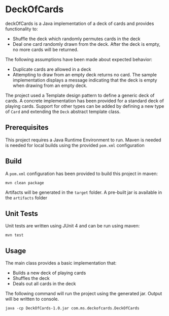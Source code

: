 # DeckOfCards

deckOfCards is a Java implementation of a deck of cards and provides functionality to:
* Shuffle the deck which randomly permutes cards in the deck
* Deal one card randomly drawn from the deck. After the deck is empty, no more cards will be returned.

The following assumptions have been made about expected behavior:
* Duplicate cards are allowed in a deck
* Attempting to draw from an empty deck returns no card. The sample implementation displays a message indicating that the deck is empty when drawing from an empty deck.

The project used a Template design pattern to define a generic deck of cards. A concrete implementation has been provided for a standard deck of playing cards. Support for other types can be added by defining a new type of `Card` and extending the `Deck` abstract template class.

## Prerequisites

This project requires a Java Runtime Environment to run.
Maven is needed is needed for local builds using the provided `pom.xml` configuration

## Build

A `pom.xml` configuration has been provided to build this project in maven:
```
mvn clean package
```
Artifacts will be generated in the `target` folder. A pre-built jar is available in the `artifacts` folder

## Unit Tests
Unit tests are written using JUnit 4 and can be run using maven:
```
mvn test
```

## Usage

The main class provides a basic implementation that:
* Builds a new deck of playing cards
* Shuffles the deck
* Deals out all cards in the deck

The following command will run the project using the generated jar. Output will be written to console.

```java -cp DeckOfCards-1.0.jar com.ms.deckofcards.DeckOfCards```
